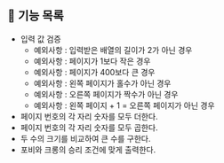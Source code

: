 ## 📌 기능 목록

- 입력 값 검증
  - 예외사항 : 입력받은 배열의 길이가 2가 아닌 경우
  - 예외사항 : 페이지가 1보다 작은 경우
  - 예외사항 : 페이지가 400보다 큰 경우
  - 예외사항 : 왼쪽 페이지가 홀수가 아닌 경우
  - 예외사항 : 오른쪽 페이지가 짝수가 아닌 경우
  - 예외사항 : 왼쪽 페이지 + 1 = 오른쪽 페이지가 아닌 경우
- 페이지 번호의 각 자리 숫자를 모두 더한다.
- 페이지 번호의 각 자리 숫자를 모두 곱한다.
- 두 수의 크기를 비교하여 큰 수를 구한다.
- 포비와 크롱의 승리 조건에 맞게 출력한다.

